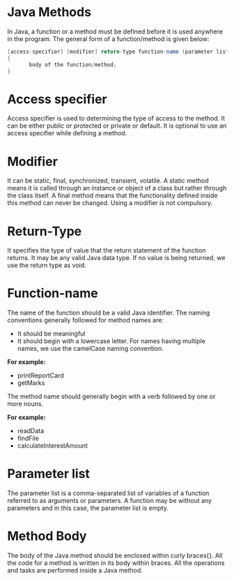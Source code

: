 # Java Methods

In Java, a function or a method must be defined before it is used anywhere in the program. The general form of a function/method is given below:

```java
[access-specifier] [modifier] return-type function-name (parameter list)
{
       body of the function/method;
}
```

# Access specifier

Access specifier is used to determining the type of access to the method. It can be either public or protected or private or default. It is optional to use an access specifier while defining a method.

# Modifier

It can be static, final, synchronized, transient, volatile. A static method means it is called through an instance or object of a class but rather through the class itself. A final method means that the functionality defined inside this method can never be changed. Using a modifier is not compulsory.

# Return-Type

It specifies the type of value that the return statement of the function returns. It may be any valid Java data type. If no value is being returned, we use the return type as void.

# Function-name

The name of the function should be a valid Java identifier. The naming conventions generally followed for method names are:

- It should be meaningful
- It should begin with a lowercase letter. For names having multiple names, we use the camelCase naming convention.

**For example:**

- printReportCard
- getMarks

The method name should generally begin with a verb followed by one or more nouns.

**For example:**

- readData
- findFile
- calculateInterestAmount

# Parameter list

The parameter list is a comma-separated list of variables of a function referred to as arguments or parameters. A function may be without any parameters and in this case, the parameter list is empty.

# Method Body

The body of the Java method should be enclosed within curly braces{}. All the code for a method is written in its body within braces. All the operations and tasks are performed inside a Java method.
